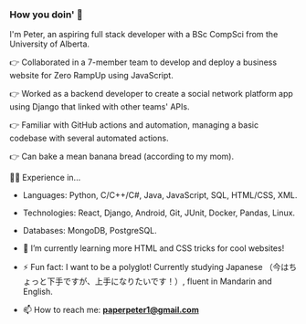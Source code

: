 ### How you doin' 👋
I'm Peter, an aspiring full stack developer with a BSc CompSci from the University of Alberta. 

👉 Collaborated in a 7-member team to develop and deploy a business website for Zero RampUp using JavaScript.

👉 Worked as a backend developer to create a social network platform app using Django that linked with other teams' APIs.

👉 Familiar with GitHub actions and automation, managing a basic codebase with several automated actions.

👉 Can bake a mean banana bread (according to my mom).

🧑‍💻 Experience in...
  -	Languages: Python, C/C++/C#, Java, JavaScript, SQL, HTML/CSS, XML.
  -	Technologies: React, Django, Android, Git, JUnit, Docker, Pandas, Linux.
  -	Databases: MongoDB, PostgreSQL.

- 🌱 I’m currently learning more HTML and CSS tricks for cool websites!
- ⚡ Fun fact: I want to be a polyglot! Currently studying Japanese （今はちょっと下手ですが、上手になりたいです！）, fluent in Mandarin and English.
- 📫 How to reach me: **paperpeter1@gmail.com**
  
<!--
**riceboypeter/riceboypeter** is a ✨ _special_ ✨ repository because its `README.md` (this file) appears on your GitHub profile.

Here are some ideas to get you started:

- 🔭 I’m currently working on ...
- 🌱 I’m currently learning more web design!
- 👯 I’m looking to collaborate on ...
- 🤔 I’m looking for help with ...
- 💬 Ask me about ...
- 📫 How to reach me: ...
- 😄 Pronouns: ...
- ⚡ Fun fact: I want to be a polyglot! Currently studying Japanese, fluent in Mandarin and English
-->
